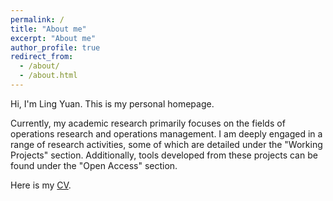 ```yaml
---
permalink: /
title: "About me"
excerpt: "About me"
author_profile: true
redirect_from: 
  - /about/
  - /about.html
---
```


Hi, I'm Ling Yuan. This is my personal homepage.

Currently, my academic research primarily focuses on the fields of operations research and operations management.   I am deeply engaged in a range of research activities, some of which are detailed under the "Working Projects" section.   Additionally, tools developed from these projects can be found under the "Open Access" section.

Here is my [CV](../assets/Ling_CV__1.pdf).

